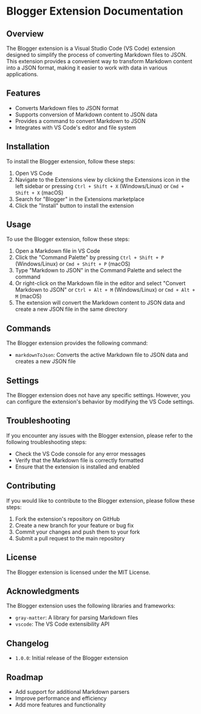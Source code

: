 

**Blogger Extension Documentation**
=====================================

**Overview**
------------

The Blogger extension is a Visual Studio Code (VS Code) extension designed to simplify the process of converting Markdown files to JSON. This extension provides a convenient way to transform Markdown content into a JSON format, making it easier to work with data in various applications.

**Features**
------------

*   Converts Markdown files to JSON format
*   Supports conversion of Markdown content to JSON data
*   Provides a command to convert Markdown to JSON
*   Integrates with VS Code's editor and file system

**Installation**
------------

To install the Blogger extension, follow these steps:

1.  Open VS Code
2.  Navigate to the Extensions view by clicking the Extensions icon in the left sidebar or pressing `Ctrl + Shift + X` (Windows/Linux) or `Cmd + Shift + X` (macOS)
3.  Search for "Blogger" in the Extensions marketplace
4.  Click the "Install" button to install the extension

**Usage**
-----

To use the Blogger extension, follow these steps:

1.  Open a Markdown file in VS Code
2.  Click the "Command Palette" by pressing `Ctrl + Shift + P` (Windows/Linux) or `Cmd + Shift + P` (macOS)
3.  Type "Markdown to JSON" in the Command Palette and select the command
4.  Or right-click on the Markdown file in the editor and select "Convert Markdown to JSON" or `Ctrl + Alt + M` (Windows/Linux) or `Cmd + Alt + M` (macOS)
4.  The extension will convert the Markdown content to JSON data and create a new JSON file in the same directory

**Commands**
------------

The Blogger extension provides the following command:

*   `markdownToJson`: Converts the active Markdown file to JSON data and creates a new JSON file

**Settings**
------------

The Blogger extension does not have any specific settings. However, you can configure the extension's behavior by modifying the VS Code settings.

**Troubleshooting**
-----------------

If you encounter any issues with the Blogger extension, please refer to the following troubleshooting steps:

*   Check the VS Code console for any error messages
*   Verify that the Markdown file is correctly formatted
*   Ensure that the extension is installed and enabled

**Contributing**
------------

If you would like to contribute to the Blogger extension, please follow these steps:

1.  Fork the extension's repository on GitHub
2.  Create a new branch for your feature or bug fix
3.  Commit your changes and push them to your fork
4.  Submit a pull request to the main repository

**License**
-------

The Blogger extension is licensed under the MIT License.

**Acknowledgments**
----------------

The Blogger extension uses the following libraries and frameworks:

*   `gray-matter`: A library for parsing Markdown files
*   `vscode`: The VS Code extensibility API

**Changelog**
------------

*   `1.0.0`: Initial release of the Blogger extension

**Roadmap**
------------

*   Add support for additional Markdown parsers
*   Improve performance and efficiency
*   Add more features and functionality